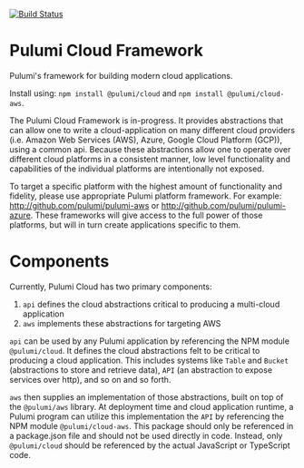 [![Build Status](https://travis-ci.com/pulumi/pulumi-cloud.svg?token=eHg7Zp5zdDDJfTjY8ejq&branch=master)](https://travis-ci.com/pulumi/pulumi-cloud)

# Pulumi Cloud Framework

Pulumi's framework for building modern cloud applications.

Install using: ```npm install @pulumi/cloud``` and ```npm install @pulumi/cloud-aws```.

The Pulumi Cloud Framework is in-progress.  It provides abstractions that can allow one to write a
cloud-application on many different cloud providers (i.e. Amazon Web Services (AWS), Azure, Google Cloud Platform (GCP)), using a common api.
Because these abstractions allow one to operate over different cloud platforms in a consistent
manner, low level functionality and capabilities of the individual platforms are intentionally not
exposed.

To target a specific platform with the highest amount of functionality and fidelity, please use
appropriate Pulumi platform framework.  For example: http://github.com/pulumi/pulumi-aws or
http://github.com/pulumi/pulumi-azure.  These frameworks will give access to the full power of those
platforms, but will in turn create applications specific to them.

# Components

Currently, Pulumi Cloud has two primary components:

1. `api` defines the cloud abstractions critical to producing a multi-cloud application
2. `aws` implements these abstractions for targeting AWS

`api` can be used by any Pulumi application by referencing the NPM module `@pulumi/cloud`. It
defines the cloud abstractions felt to be critical to producing a cloud application.  This includes
systems like `Table` and `Bucket` (abstractions to store and retrieve data), `API` (an abstraction
to expose services over http), and so on and so forth.

`aws` then supplies an implementation of those abstractions, built on top of the `@pulumi/aws`
library.  At deployment time and cloud application runtime, a Pulumi program can utilize this
implementation the `API` by referencing the NPM module `@pulumi/cloud-aws`.  This package should
only be referenced in a package.json file and should not be used directly in code.  Instead, only
`@pulumi/cloud` should be referenced by the actual JavaScript or TypeScript code.